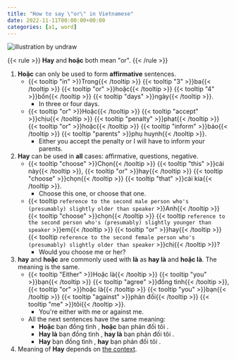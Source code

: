 ```yaml
---
title: "How to say \"or\" in Vietnamese"
date: 2022-11-11T00:00:00+00:00
categories: [a1, word]
---
```


![illustration by undraw](/images/undraw_Elements_re_25t9.png)

{{< rule >}}
**Hay** and **hoặc** both mean "or".
{{< /rule >}}

1. **Hoặc** can only be used to form **affirmative** sentences.
    - {{< tooltip "in" >}}Trong{{< /tooltip >}}
      {{< tooltip "3" >}}ba{{< /tooltip >}}
      {{< tooltip "or" >}}hoặc{{< /tooltip >}}
      {{< tooltip "4" >}}bốn{{< /tooltip >}}
      {{< tooltip "days" >}}ngày{{< /tooltip >}}.
        - In three or four days.
    - {{< tooltip "or" >}}Hoặc{{< /tooltip >}}
      {{< tooltip "accept" >}}chịu{{< /tooltip >}}
      {{< tooltip "penalty" >}}phạt{{< /tooltip >}}
      {{< tooltip "or" >}}hoặc{{< /tooltip >}}
      {{< tooltip "inform" >}}báo{{< /tooltip >}}
      {{< tooltip "parents" >}}phụ huynh{{< /tooltip >}}.
        - Either you accept the penalty or I will have to inform your parents.
2. **Hay** can be used in **all** cases: affirmative, questions, negative.
    - {{< tooltip "choose" >}}Chọn{{< /tooltip >}}
      {{< tooltip "this" >}}cái này{{< /tooltip >}},
      {{< tooltip "or" >}}hay{{< /tooltip >}}
      {{< tooltip "choose" >}}chọn{{< /tooltip >}}
      {{< tooltip "that" >}}cái kia{{< /tooltip >}}.
        - Choose this one, or choose that one.
    - {{< tooltip `
            reference to the second male person who's
            (presumably) slightly older than speaker
        ` >}}Anh{{< /tooltip >}}
      {{< tooltip "choose" >}}chọn{{< /tooltip >}}
      {{< tooltip `
            reference to the second person who's
            (presumably) slightly younger than speaker
        ` >}}em{{< /tooltip >}}
      {{< tooltip "or" >}}hay{{< /tooltip >}}
      {{< tooltip `
            reference to the second female person who's
            (presumably) slightly older than speaker
        ` >}}chị{{< /tooltip >}}?
        -  Would you choose me or her?
3. **hay** and **hoặc** are commonly used with **là** as **hay là**
   and **hoặc là**. The meaning is the same.
    - {{< tooltip "Either" >}}Hoặc là{{< /tooltip >}}
      {{< tooltip "you" >}}bạn{{< /tooltip >}}
      {{< tooltip "agree" >}}đồng tình{{< /tooltip >}},
      {{< tooltip "or" >}}hoặc là{{< /tooltip >}}
      {{< tooltip "you" >}}bạn{{< /tooltip >}}
      {{< tooltip "against" >}}phản đối{{< /tooltip >}}
      {{< tooltip "me" >}}tôi{{< /tooltip >}}.
        - You're either with me or against me.
    - All the next sentences have the same meaning:
        - **Hoặc** bạn đồng tình , **hoặc** bạn phản đối tôi .
        - **Hay là** bạn đồng tình , **hay là** bạn phản đối tôi .
        - **Hay** bạn đồng tình , **hay** bạn phản đối tôi .
4. Meaning of **Hay** depends on [the context](/posts/2-hay).
